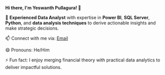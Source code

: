 
**Hi there, I'm Yeswanth Pullagura! 👋**  
 

💼 **Experienced Data Analyst** with expertise in **Power BI**, **SQL Server**, **Python**, and **data analysis techniques** to derive actionable insights and make strategic decisions.  

📫 Connect with me via: [Email](mailto:Yesh1005@gmail.com)  

😄 Pronouns: He/Him  

⚡ Fun fact: I enjoy merging financial theory with practical data analytics to deliver impactful solutions.  

 
